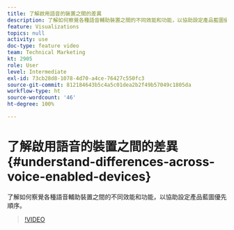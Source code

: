 ```yaml
---
title: 了解啟用語音的裝置之間的差異
description: 了解如何察覺各種語音輔助裝置之間的不同效能和功能，以協助設定產品藍圖優先順序。
feature: Visualizations
topics: null
activity: use
doc-type: feature video
team: Technical Marketing
kt: 2905
role: User
level: Intermediate
exl-id: 73cb28d8-1078-4d70-a4ce-76427c550fc3
source-git-commit: 812184643b5c4a5c01dea2b2f49b57049c1805da
workflow-type: ht
source-wordcount: '46'
ht-degree: 100%

---
```


# 了解啟用語音的裝置之間的差異 {#understand-differences-across-voice-enabled-devices}

了解如何察覺各種語音輔助裝置之間的不同效能和功能，以協助設定產品藍圖優先順序。

>[!VIDEO](https://video.tv.adobe.com/v/27225/?quality=12&learn=on)
